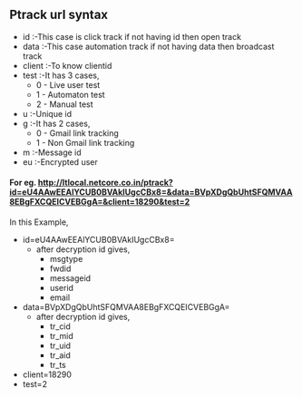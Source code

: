 
## Ptrack url syntax
- id	:-This case is click track if not having id then open track
- data	:-This case automation track if not having data then broadcast track
- client	:-To know clientid
- test	:-It has 3 cases,
  - 0 - Live user test
  - 1 - Automaton test
  - 2 - Manual test
- u	:-Unique id
- g	:-It has 2 cases,
  - 0 - Gmail link tracking
  - 1 - Non Gmail link tracking
- m	:-Message id
- eu	:-Encrypted user
#### For eg. http://ltlocal.netcore.co.in/ptrack?id=eU4AAwEEAlYCUB0BVAkIUgcCBx8=&data=BVpXDgQbUhtSFQMVAA8EBgFXCQEICVEBGgA=&client=18290&test=2 
  In this Example,
- id=eU4AAwEEAlYCUB0BVAkIUgcCBx8= 
  - after decryption id gives,
    - msgtype
    - fwdid
    - messageid
    - userid
    - email
- data=BVpXDgQbUhtSFQMVAA8EBgFXCQEICVEBGgA=
  - after decryption id gives,
    - tr_cid 
    - tr_mid
    - tr_uid
    - tr_aid
    - tr_ts
- client=18290
- test=2
